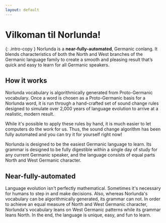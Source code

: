 ```yaml
---
layout: default
---
```


# Vilkoman til Norlunda!

{: .intro-copy }
Norlunda is a **near-fully-automated**, Germanic conlang. It blends characteristics of both the North and West branches of the Germanic language family to create a smooth and pleasing result that’s quick and easy to learn for all Germanic speakers.

## How it works

Norlunda vocabulary is algorithmically generated from Proto-Germanic vocabulary. Once a word is chosen as a Proto-Germanic basis for a Norlunda word, it is run through a hand-crafted set of sound change rules designed to simulate over 2,000 years of language evolution to arrive at a realistic, modern result.

While it's possible to apply these rules by hand, it is much easier to let computers do the work for us. Thus, the sound change algorithm has been fully automated and you can <a data-modal-trigger="generator">try it for yourself</a> right now!

Norlunda is designed to be the easiest Germanic language to learn. Its grammar is designed to be fully digestible within a single day of study for any current Germanic speaker, and the language consists of equal parts North and West Germanic character.

## Near-fully-automated

Language evolution isn't perfectly mathematical. Sometimes it's necessary for humans to step in and make decisions. Also, whereas Norlunda's vocabulary can be algorithmically generated, its grammar can not. In order to achieve an equal measure of North and West Germanic character, Norlunda's vocabulary leans on West Germanic patterns while its grammar leans North. In the end, the language is unique, easy, and fun to learn.
